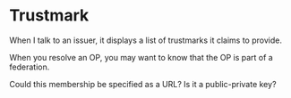 # Trustmark  

When I talk to an issuer, it displays a list of trustmarks it claims to provide.

When you resolve an OP, you may want to know that the OP is part of a federation.

Could this membership be specified as a URL? Is it a public-private key? 

